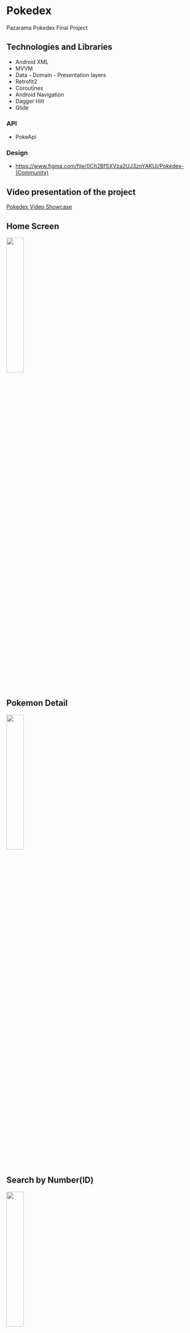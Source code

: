 # Pokedex
 Pazarama Pokedex Final Project

## Technologies and Libraries
- Android XML
- MVVM
- Data - Domain - Presentation layers
- Retrofit2
- Coroutines
- Android Navigation
- Dagger Hilt
- Glide

### API
- PokeApi
### Design
- https://www.figma.com/file/0Ch2BfSXVza2UJ3znYAKUj/Pokédex-(Community)

## Video presentation of the project
[Pokedex Video Showcase](https://github.com/MelihcanSrky/Pokedex/assets/62643822/39891f9b-ed7d-427d-a3f8-41a2ae6b5b80)

## Home Screen
<img src="https://github.com/MelihcanSrky/Pokedex/assets/62643822/d8ed7400-4da4-4193-85a3-d067a3302d6b" width=30% height=30%>

## Pokemon Detail
<img src="https://github.com/MelihcanSrky/Pokedex/assets/62643822/4b0af546-8b85-47f7-b665-db26333fa40c" width=30% height=30%>

## Search by Number(ID)
<img src="https://github.com/MelihcanSrky/Pokedex/assets/62643822/1a80794c-c081-4431-bcab-bcaf19181ea5" width=30% height=30%>

## Search by Name
<img src="https://github.com/MelihcanSrky/Pokedex/assets/62643822/e258452e-38c3-416f-8935-de85a29a2b3f" width=30% height=30%>
